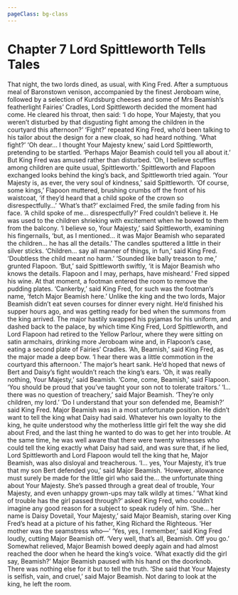 ```yaml
---
pageClass: bg-class
---
```


# Chapter 7 Lord Spittleworth Tells Tales 

That night, the two lords dined, as usual, with King Fred. After a sumptuous meal of Baronstown venison, accompanied by the finest Jeroboam wine, followed by a selection of Kurdsburg cheeses and some of Mrs Beamish’s featherlight Fairies’ Cradles, Lord Spittleworth decided the moment had come. He cleared his throat, then said:
‘I do hope, Your Majesty, that you weren’t disturbed by that disgusting fight among the children in the courtyard this afternoon?’
‘Fight?’ repeated King Fred, who’d been talking to his tailor about the design for a new cloak, so had heard nothing. ‘What fight?’
‘Oh dear… I thought Your Majesty knew,’ said Lord Spittleworth, pretending to be startled. ‘Perhaps Major Beamish could tell you all about it.’
But King Fred was amused rather than disturbed.
‘Oh, I believe scuffles among children are quite usual, Spittleworth.’
Spittleworth and Flapoon exchanged looks behind the king’s back, and Spittleworth tried again.
‘Your Majesty is, as ever, the very soul of kindness,’ said Spittleworth.
‘Of course, some kings,’ Flapoon muttered, brushing crumbs off the front of his waistcoat, ‘if they’d heard that a child spoke of the crown so disrespectfully…’
‘What’s that?’ exclaimed Fred, the smile fading from his face. ‘A child spoke of me… disrespectfully?’ Fred couldn’t believe it. He was used to the children shrieking with excitement when he bowed to them from the balcony.
‘I believe so, Your Majesty,’ said Spittleworth, examining his fingernails, ‘but, as I mentioned… it was Major Beamish who separated the children… he has all the details.’
The candles sputtered a little in their silver sticks.
‘Children… say all manner of things, in fun,’ said King Fred. ‘Doubtless the child meant no harm.’
‘Sounded like bally treason to me,’ grunted Flapoon.
‘But,’ said Spittleworth swiftly, ‘it is Major Beamish who knows the details. Flapoon and I may, perhaps, have misheard.’
Fred sipped his wine. At that moment, a footman entered the room to remove the pudding plates.
‘Cankerby,’ said King Fred, for such was the footman’s name, ‘fetch Major Beamish here.’
Unlike the king and the two lords, Major Beamish didn’t eat seven courses for dinner every night. He’d finished his supper hours ago, and was getting ready for bed when the summons from the king arrived. The major hastily swapped his pyjamas for his uniform, and dashed back to the palace, by which time King Fred, Lord Spittleworth, and Lord Flapoon had retired to the Yellow Parlour, where they were sitting on satin armchairs, drinking more Jeroboam wine and, in Flapoon’s case, eating a second plate of Fairies’ Cradles.
‘Ah, Beamish,’ said King Fred, as the major made a deep bow. ‘I hear there was a little commotion in the courtyard this afternoon.’
The major’s heart sank. He’d hoped that news of Bert and Daisy’s fight wouldn’t reach the king’s ears.
‘Oh, it was really nothing, Your Majesty,’ said Beamish.
‘Come, come, Beamish,’ said Flapoon. ‘You should be proud that you’ve taught your son not to tolerate traitors.’
‘I… there was no question of treachery,’ said Major Beamish. ‘They’re only children, my lord.’
‘Do I understand that your son defended me, Beamish?’ said King Fred.
Major Beamish was in a most unfortunate position. He didn’t want to tell the king what Daisy had said. Whatever his own loyalty to the king, he quite understood why the motherless little girl felt the way she did about Fred, and the last thing he wanted to do was to get her into trouble. At the same time, he was well aware that there were twenty witnesses who could tell the king exactly what Daisy had said, and was sure that, if he lied, Lord Spittleworth and Lord Flapoon would tell the king that he, Major Beamish, was also disloyal and treacherous.
‘I… yes, Your Majesty, it’s true that my son Bert defended you,’ said Major Beamish. ‘However, allowance must surely be made for the little girl who said the… the unfortunate thing about Your Majesty. She’s passed through a great deal of trouble, Your Majesty, and even unhappy grown-ups may talk wildly at times.’
‘What kind of trouble has the girl passed through?’ asked King Fred, who couldn’t imagine any good reason for a subject to speak rudely of him.
‘She… her name is Daisy Dovetail, Your Majesty,’ said Major Beamish, staring over King Fred’s head at a picture of his father, King Richard the Righteous. ‘Her mother was the seamstress who—’
‘Yes, yes, I remember,’ said King Fred loudly, cutting Major Beamish off. ‘Very well, that’s all, Beamish. Off you go.’
Somewhat relieved, Major Beamish bowed deeply again and had almost reached the door when he heard the king’s voice.
‘What exactly did the girl say, Beamish?’
Major Beamish paused with his hand on the doorknob. There was nothing else for it but to tell the truth.
‘She said that Your Majesty is selfish, vain, and cruel,’ said Major Beamish.
Not daring to look at the king, he left the room.